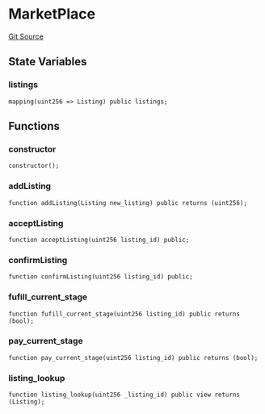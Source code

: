 # MarketPlace
[Git Source](https://github.com/ucsbjonas/decentralance/blob/a1837323322f4307c5092470c02764cda1d03147/src/MarketPlace.sol)


## State Variables
### listings

```solidity
mapping(uint256 => Listing) public listings;
```


## Functions
### constructor


```solidity
constructor();
```

### addListing


```solidity
function addListing(Listing new_listing) public returns (uint256);
```

### acceptListing


```solidity
function acceptListing(uint256 listing_id) public;
```

### confirmListing


```solidity
function confirmListing(uint256 listing_id) public;
```

### fufill_current_stage


```solidity
function fufill_current_stage(uint256 listing_id) public returns (bool);
```

### pay_current_stage


```solidity
function pay_current_stage(uint256 listing_id) public returns (bool);
```

### listing_lookup


```solidity
function listing_lookup(uint256 _listing_id) public view returns (Listing);
```

